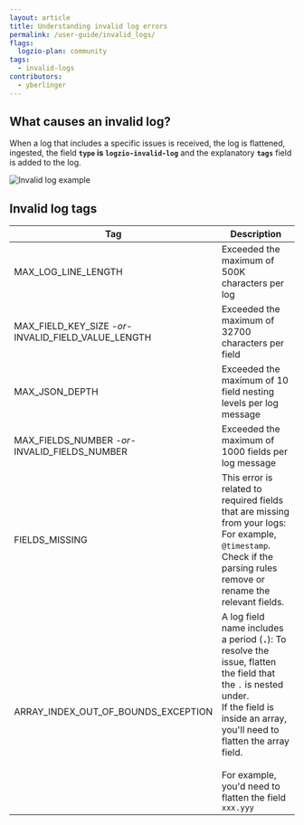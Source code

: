 ```yaml
---
layout: article
title: Understanding invalid log errors
permalink: /user-guide/invalid_logs/
flags:
  logzio-plan: community
tags:
  - invalid-logs
contributors:
  - yberlinger
---
```


## What causes an invalid log? 

When a log that includes a specific issues is received, the log is flattened, ingested, the field **`type` is `logzio-invalid-log`**  and the explanatory **`tags`** field is added to the log.

![Invalid log example](https://dytvr9ot2sszz.cloudfront.net/logz-docs/log/invalid_log_dec2021.png)

## Invalid log tags

|Tag|Description|
|---|---|
| MAX_LOG_LINE_LENGTH | Exceeded the maximum of 500K characters per log|
| MAX_FIELD_KEY_SIZE *-or-*<br> INVALID_FIELD_VALUE_LENGTH | Exceeded the maximum of 32700 characters per field|
| MAX_JSON_DEPTH | Exceeded the maximum of 10 field nesting levels per log message |
| MAX_FIELDS_NUMBER *-or-*<br> INVALID_FIELDS_NUMBER | Exceeded the maximum of 1000 fields per log message|
| FIELDS_MISSING | This error is related to required fields that are missing from your logs: For example, `@timestamp`.<br> Check if the parsing rules remove or rename the relevant fields. |
| ARRAY_INDEX_OUT_OF_BOUNDS_EXCEPTION | A log field name includes a period (**`.`**): To resolve the issue, flatten the field that the `.` is nested under. <br>If the field is inside an array, you'll need to flatten the array field. <br><br> For  example, you'd need to flatten the field `xxx.yyy` |

